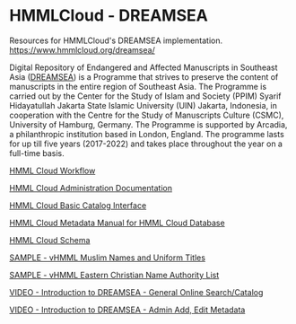 # HMMLCloud - DREAMSEA
Resources for HMMLCloud's DREAMSEA implementation. https://www.hmmlcloud.org/dreamsea/

Digital Repository of Endangered and Affected Manuscripts in Southeast Asia ([DREAMSEA](https://www.dream-sea.org/)) is a Programme that strives to preserve the content of manuscripts in the entire region of Southeast Asia. The Programme is carried out by the Center for the Study of Islam and Society (PPIM) Syarif Hidayatullah Jakarta State Islamic University (UIN) Jakarta, Indonesia, in cooperation with the Centre for the Study of Manuscripts Culture (CSMC), University of Hamburg, Germany. The Programme is supported by Arcadia, a philanthropic institution based in London, England. The programme lasts for up till five years (2017-2022) and takes place throughout the year on a full-time basis.

[HMML Cloud Workflow](https://docs.google.com/document/d/1CsJVxMbgWm0E0CKODf2xZt28-46Y4_nCLaxbaK7vxcM/edit?usp=sharing)

[HMML Cloud Administration Documentation](https://docs.google.com/document/d/1-zzk85K7sI5NJ3Md3huOLjO1KLbsDMHIQ5J82Q1cois/edit?usp=sharing)

[HMML Cloud Basic Catalog Interface](https://docs.google.com/document/d/1HdtdAUoWXllseKsg4UkKrOa2jdqDmrbnJNQZ4sDuunw/edit?usp=sharing)

[HMML Cloud Metadata Manual for HMML Cloud Database](https://docs.google.com/document/d/15DyU4pfApaxksr6xMGQdUZms36bzlDPae51QaplloRA/edit?usp=sharing)

[HMML Cloud Schema](https://docs.google.com/spreadsheets/d/11rG-2eRj99do-Oe5A6V-a73eNcb6bNSi68gONsZJPXo/edit?usp=sharing)

[SAMPLE - vHMML Muslim Names and Uniform Titles](https://docs.google.com/spreadsheets/d/149wT1deY1sgunYJGJufeOnvTewxf2VqlfXGjjPQ9DC4/edit?usp=sharing)

[SAMPLE - vHMML Eastern Christian Name Authority List](https://docs.google.com/spreadsheets/d/1ZMTsz7f7rYignsaeDJtoPdX4863xVZN3ns_iplZUmwU/edit?usp=sharing)

[VIDEO - Introduction to DREAMSEA - General Online Search/Catalog](https://youtu.be/eOEYRf9t6TE)

[VIDEO - Introduction to DREAMSEA - Admin Add, Edit Metadata](https://youtu.be/Qlhal-okcng)
